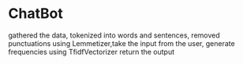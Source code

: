 # ChatBot

gathered the data, tokenized into words and sentences, removed punctuations using Lemmetizer,take the input from the user, generate frequencies using TfidfVectorizer
return the output
